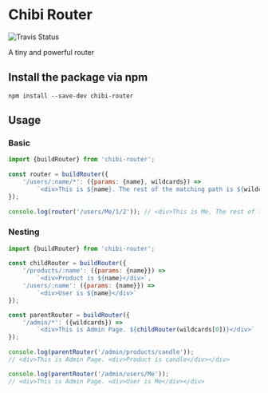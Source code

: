 # Chibi Router

![Travis Status](https://api.travis-ci.org/ippei-tanaka/chibi-router.svg?branch=master)

A tiny and powerful router

## Install the package via npm
```npm install --save-dev chibi-router```

## Usage

### Basic
```javascript
import {buildRouter} from 'chibi-router';
 
const router = buildRouter({
    '/users/:name/*': ({params: {name}, wildcards}) => 
        `<div>This is ${name}. The rest of the matching path is ${wildcards[0]}.</div>`
});
 
console.log(router('/users/Me/1/2')); // <div>This is Me. The rest of the matching path is 1/2.</div>
```

### Nesting
```javascript
import {buildRouter} from 'chibi-router';
 
const childRouter = buildRouter({
    '/products/:name': ({params: {name}}) => 
        `<div>Product is ${name}</div>`,
    '/users/:name': ({params: {name}}) => 
        `<div>User is ${name}</div>`
});

const parentRouter = buildRouter({
    '/admin/*': ({wildcards}) => 
        `<div>This is Admin Page. ${childRouter(wildcards[0])}</div>`
});
 
console.log(parentRouter('/admin/products/candle')); 
// <div>This is Admin Page. <div>Product is candle</div></div>

console.log(parentRouter('/admin/users/Me')); 
// <div>This is Admin Page. <div>User is Me</div></div>
```